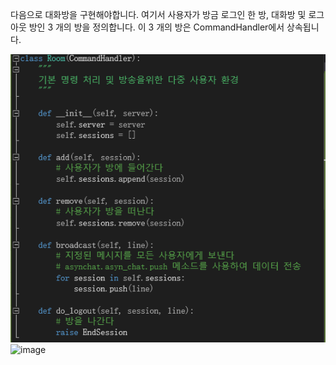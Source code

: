 다음으로 대화방을 구현해야합니다. 
여기서 사용자가 방금 로그인 한 방, 대화방 및 로그 아웃 방인 3 개의 방을 정의합니다.
이 3 개의 방은 CommandHandler에서 상속됩니다.

![image](https://github.com/halikes/ERICA-ZZChatingRoom/blob/master/%E4%BB%A3%E7%A0%814.png)
![image]()
